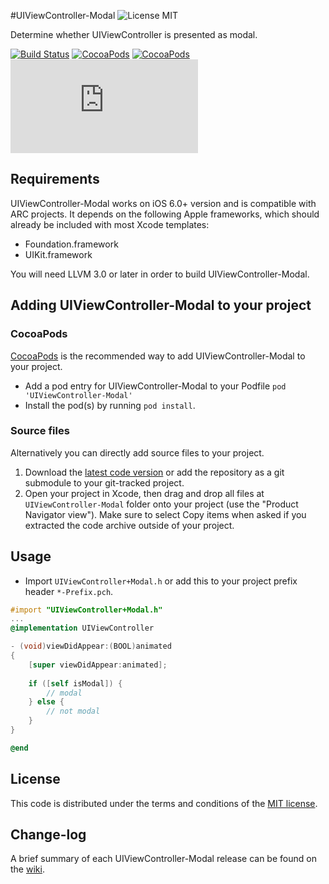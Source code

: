#UIViewController-Modal ![License MIT](https://go-shields.herokuapp.com/license-MIT-blue.png)

Determine whether UIViewController is presented as modal.

[![Build Status](https://api.travis-ci.org/NZN/UIViewController-Modal.png)](https://api.travis-ci.org/NZN/UIViewController-Modal.png)
[![CocoaPods](https://cocoapod-badges.herokuapp.com/v/UIViewController-Modal/badge.png)](http://beta.cocoapods.org/?q=name%3Auiviewcontroller%20name%3Amodal%2A)
[![CocoaPods](https://cocoapod-badges.herokuapp.com/p/UIViewController-Modal/badge.png)](http://beta.cocoapods.org/?q=name%3Auiviewcontroller%20name%3Amodal%2A)
[![Analytics](https://ga-beacon.appspot.com/UA-48753665-1/NZN/UIViewController-Modal/README.md)](https://github.com/igrigorik/ga-beacon)

## Requirements

UIViewController-Modal works on iOS 6.0+ version and is compatible with ARC projects. It depends on the following Apple frameworks, which should already be included with most Xcode templates:

* Foundation.framework
* UIKit.framework

You will need LLVM 3.0 or later in order to build UIViewController-Modal.

## Adding UIViewController-Modal to your project

### CocoaPods

[CocoaPods](http://cocoapods.org) is the recommended way to add UIViewController-Modal to your project.

* Add a pod entry for UIViewController-Modal to your Podfile `pod 'UIViewController-Modal'`
* Install the pod(s) by running `pod install`.

### Source files

Alternatively you can directly add source files to your project.

1. Download the [latest code version](https://github.com/NZN/UIViewController-Modal/archive/master.zip) or add the repository as a git submodule to your git-tracked project.
2. Open your project in Xcode, then drag and drop all files at `UIViewController-Modal` folder onto your project (use the "Product Navigator view"). Make sure to select Copy items when asked if you extracted the code archive outside of your project.

## Usage

* Import `UIViewController+Modal.h` or add this to your project prefix header `*-Prefix.pch`.

```objective-c
#import "UIViewController+Modal.h"
...
@implementation UIViewController

- (void)viewDidAppear:(BOOL)animated
{
    [super viewDidAppear:animated];
    
    if ([self isModal]) {
        // modal
    } else {
        // not modal
    }
}

@end
```

## License

This code is distributed under the terms and conditions of the [MIT license](LICENSE).

## Change-log

A brief summary of each UIViewController-Modal release can be found on the [wiki](https://github.com/NZN/UIViewController-Modal/wiki/Change-log).
